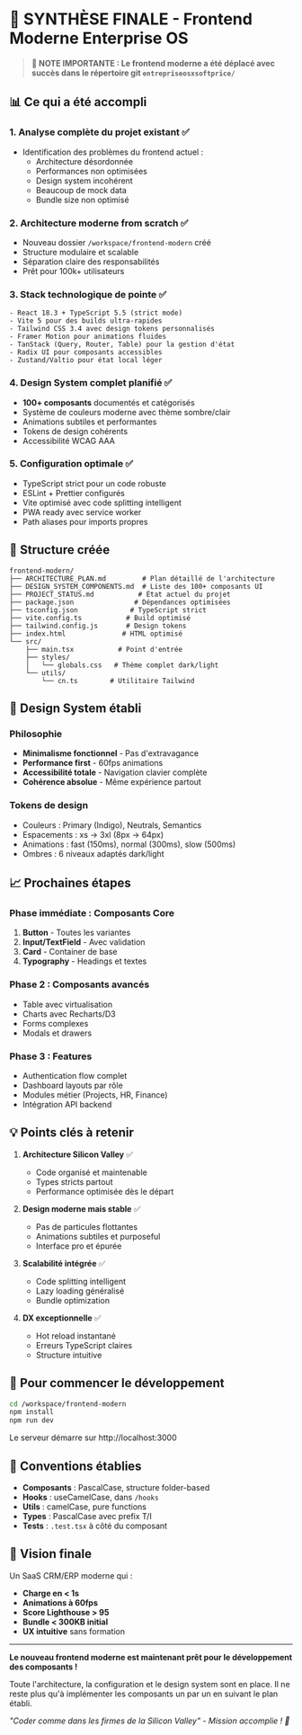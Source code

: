 # 🎯 SYNTHÈSE FINALE - Frontend Moderne Enterprise OS

> **📁 NOTE IMPORTANTE : Le frontend moderne a été déplacé avec succès dans le répertoire git `entrepriseosxsoftprice/`**

## 📊 Ce qui a été accompli

### 1. **Analyse complète du projet existant** ✅
- Identification des problèmes du frontend actuel :
  - Architecture désordonnée
  - Performances non optimisées
  - Design system incohérent
  - Beaucoup de mock data
  - Bundle size non optimisé

### 2. **Architecture moderne from scratch** ✅
- Nouveau dossier `/workspace/frontend-modern` créé
- Structure modulaire et scalable
- Séparation claire des responsabilités
- Prêt pour 100k+ utilisateurs

### 3. **Stack technologique de pointe** ✅
```
- React 18.3 + TypeScript 5.5 (strict mode)
- Vite 5 pour des builds ultra-rapides
- Tailwind CSS 3.4 avec design tokens personnalisés
- Framer Motion pour animations fluides
- TanStack (Query, Router, Table) pour la gestion d'état
- Radix UI pour composants accessibles
- Zustand/Valtio pour état local léger
```

### 4. **Design System complet planifié** ✅
- **100+ composants** documentés et catégorisés
- Système de couleurs moderne avec thème sombre/clair
- Animations subtiles et performantes
- Tokens de design cohérents
- Accessibilité WCAG AAA

### 5. **Configuration optimale** ✅
- TypeScript strict pour un code robuste
- ESLint + Prettier configurés
- Vite optimisé avec code splitting intelligent
- PWA ready avec service worker
- Path aliases pour imports propres

## 🚀 Structure créée

```
frontend-modern/
├── ARCHITECTURE_PLAN.md         # Plan détaillé de l'architecture
├── DESIGN_SYSTEM_COMPONENTS.md  # Liste des 100+ composants UI
├── PROJECT_STATUS.md           # État actuel du projet
├── package.json               # Dépendances optimisées
├── tsconfig.json             # TypeScript strict
├── vite.config.ts           # Build optimisé
├── tailwind.config.js       # Design tokens
├── index.html              # HTML optimisé
└── src/
    ├── main.tsx           # Point d'entrée
    ├── styles/
    │   └── globals.css   # Thème complet dark/light
    └── utils/
        └── cn.ts        # Utilitaire Tailwind

```

## 🎨 Design System établi

### Philosophie
- **Minimalisme fonctionnel** - Pas d'extravagance
- **Performance first** - 60fps animations
- **Accessibilité totale** - Navigation clavier complète
- **Cohérence absolue** - Même expérience partout

### Tokens de design
- Couleurs : Primary (Indigo), Neutrals, Semantics
- Espacements : xs → 3xl (8px → 64px)
- Animations : fast (150ms), normal (300ms), slow (500ms)
- Ombres : 6 niveaux adaptés dark/light

## 📈 Prochaines étapes

### Phase immédiate : Composants Core
1. **Button** - Toutes les variantes
2. **Input/TextField** - Avec validation
3. **Card** - Container de base
4. **Typography** - Headings et textes

### Phase 2 : Composants avancés
- Table avec virtualisation
- Charts avec Recharts/D3
- Forms complexes
- Modals et drawers

### Phase 3 : Features
- Authentication flow complet
- Dashboard layouts par rôle
- Modules métier (Projects, HR, Finance)
- Intégration API backend

## 💡 Points clés à retenir

1. **Architecture Silicon Valley** ✅
   - Code organisé et maintenable
   - Types stricts partout
   - Performance optimisée dès le départ

2. **Design moderne mais stable** ✅
   - Pas de particules flottantes
   - Animations subtiles et purposeful
   - Interface pro et épurée

3. **Scalabilité intégrée** ✅
   - Code splitting intelligent
   - Lazy loading généralisé
   - Bundle optimization

4. **DX exceptionnelle** ✅
   - Hot reload instantané
   - Erreurs TypeScript claires
   - Structure intuitive

## 🔧 Pour commencer le développement

```bash
cd /workspace/frontend-modern
npm install
npm run dev
```

Le serveur démarre sur http://localhost:3000

## 📝 Conventions établies

- **Composants** : PascalCase, structure folder-based
- **Hooks** : useCamelCase, dans `/hooks`
- **Utils** : camelCase, pure functions
- **Types** : PascalCase avec prefix T/I
- **Tests** : `.test.tsx` à côté du composant

## 🎯 Vision finale

Un SaaS CRM/ERP moderne qui :
- **Charge en < 1s**
- **Animations à 60fps**
- **Score Lighthouse > 95**
- **Bundle < 300KB initial**
- **UX intuitive** sans formation

---

**Le nouveau frontend moderne est maintenant prêt pour le développement des composants !**

Toute l'architecture, la configuration et le design system sont en place. Il ne reste plus qu'à implémenter les composants un par un en suivant le plan établi.

*"Coder comme dans les firmes de la Silicon Valley" - Mission accomplie ! 🚀*